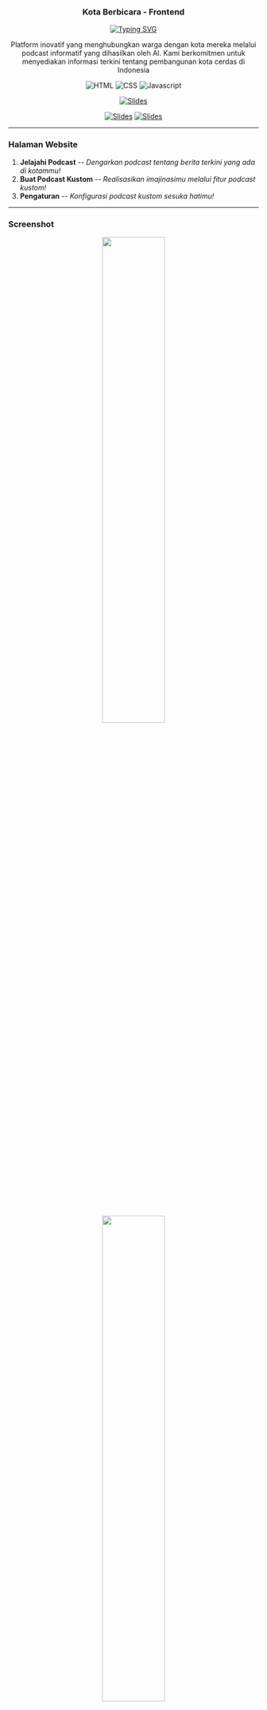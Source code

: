 

<p align="center">
  <h3 align="center">Kota Berbicara - Frontend</h3>
</p>

<p align="center">
  <a href="https://git.io/typing-svg"><img src="https://readme-typing-svg.demolab.com?font=Fira+Code&pause=1000&center=true&vCenter=true&width=435&lines=Dengarkan+kota+anda+berbicara" alt="Typing SVG" /></a>
</p>

<p align="center">
  Platform inovatif yang menghubungkan warga dengan kota mereka melalui podcast informatif yang dihasilkan oleh AI. Kami berkomitmen untuk menyediakan informasi terkini tentang pembangunan kota cerdas di Indonesia
</p>

<p align="center">
    <img alt="HTML" title="HTML" src="https://img.shields.io/badge/HTML-%23E34F26.svg?logo=html5&logoColor=white"/>
    <img alt="CSS" title="CSS" src="https://img.shields.io/badge/CSS-639?logo=css&logoColor=fff"/>
  <img alt="Javascript" title="Javascript" src="https://img.shields.io/badge/JavaScript-F7DF1E?logo=javascript&logoColor=000"/>
</p>

<p align="center">
    <a href="https://compfest-podcast-generator-frontend.vercel.app/">
      <img src="https://custom-icon-badges.demolab.com/badge/-Click%20Me%20to%20Visit%20Website-palegreen?style=for-the-badge&logoColor=white" title="Slides" alt="Slides"/></a>
</p>
<p align="center">
  <a href="https://youtu.be/3oToZepB7tM">
      <img src="https://custom-icon-badges.demolab.com/badge/-Video%20Demo-B71C1C?style=for-the-badge&logo=YouTube&logoColor=white" title="Slides" alt="Slides"/></a>
  <a href="https://www.tiktok.com/@kotaberbicara">
      <img src="https://custom-icon-badges.demolab.com/badge/-Kota%20Berbicara%20Tiktok-black?style=for-the-badge&logo=TIktok&logoColor=white" title="Slides" alt="Slides"/></a>
</p>

---

### Halaman Website
1. **Jelajahi Podcast** -- *Dengarkan podcast tentang berita terkini yang ada di kotammu!*
2. **Buat Podcast Kustom** -- *Realisasikan imajinasimu melalui fitur podcast kustom!*
3. **Pengaturan** -- *Konfigurasi podcast kustom sesuka hatimu!*

---

### Screenshot
<p align="center">
<img width=50% src="https://github.com/user-attachments/assets/f0645048-20c8-4ab3-b9ac-dd2ee1e0db27"></img>
</p>
<p align="center">
<img width=50% src="https://github.com/user-attachments/assets/badf5294-4cfb-4370-8d27-1683f83ff82a"></img>
</p>
<p align="center">
<img width=50% src="https://github.com/user-attachments/assets/9083a5be-89ff-42d0-b902-da9e809d9195"></img>
</p>

---
### Backend Source Code
| Backend | Description | Source Code |
|-----------------|-------------|-------------|
| Website Backend | Backend untuk menangani proses pada website | [Lihat Source Code](https://github.com/SalomoHS/Compfest-Website-API) |
| Publication Backend | Backend untuk menangani proses publikasi konten | [Lihat Source Code](https://github.com/SalomoHS/Compfest-Publication-API) |

---
### Kontributor
<p>
  <img alt="Salomo Hendrian Sudjono" title="Salomo Hendrian Sudjono" src="https://custom-icon-badges.demolab.com/badge/-Salomo%20Hendrian%20Sudjono-blue?style=for-the-badge&logo=person-fill&logoColor=white"/>
  <img alt="Matthew Lefrand" title="Caroline Angelina Sunarya" src="https://custom-icon-badges.demolab.com/badge/-Matthew%20Lefrandt-blue?style=for-the-badge&logo=person-fill&logoColor=white"/>
</p>

